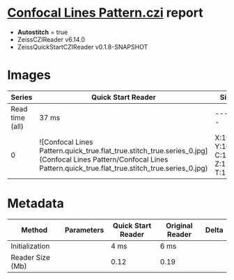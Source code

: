 # [Confocal Lines Pattern.czi](https://zenodo.org/record/6848342/files/Confocal%20Lines%20Pattern.czi) report
 - **Autostitch** = true
 - ZeissCZIReader v6.14.0
 - ZeissQuickStartCZIReader v0.1.8-SNAPSHOT

# Images 

| Series            | Quick Start Reader | Size | Original Reader | Size | #Diffs |
|-------------------|--------------------|------|-----------------|------|--------|
| Read time (all)   |37 ms|------|49 ms|------|--------|
|0|![Confocal Lines Pattern.quick_true.flat_true.stitch_true.series_0.jpg](Confocal Lines Pattern/Confocal Lines Pattern.quick_true.flat_true.stitch_true.series_0.jpg)|X:1024<br>Y:1024<br>C:1<br>Z:1<br>T:1|![Confocal Lines Pattern.quick_false.flat_true.stitch_true.series_0.jpg](Confocal Lines Pattern/Confocal Lines Pattern.quick_false.flat_true.stitch_true.series_0.jpg)|X:1024<br>Y:1024<br>C:1<br>Z:1<br>T:1|0|

# Metadata

|  Method            | Parameters       | Quick Start Reader | Original Reader | Delta  |
| -------------------|------------------|--------------------|-----------------|------- |
| Initialization     |                  |4 ms|6 ms|        |
| Reader Size (Mb)     |                  |0.12|0.19|        |
